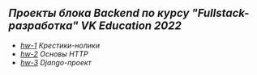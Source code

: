 ## *Проекты блока Backend по курсу "Fullstack-разработка" VK Education 2022*
- [*hw-1*](https://github.com/ISkalchenkov/2022-2-VK-EDU-FS-Backend-I-Skalchenkov/tree/master/hw-1) *Крестики-нолики*
- [*hw-2*](https://github.com/ISkalchenkov/2022-2-VK-EDU-FS-Backend-I-Skalchenkov/tree/master/hw-2) *Основы HTTP*
- [*hw-3*](https://github.com/ISkalchenkov/2022-2-VK-EDU-FS-Backend-I-Skalchenkov/tree/master/hw-3) *Django-проект*